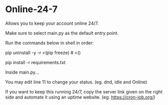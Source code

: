 # Online-24-7
Allows you to keep your account online 24/7.

Make sure to select main.py as the default entry point.

Run the commands below in shell in order:

pip uninstall -y -r <(pip freeze) # <()

pip install -r requirements.txt

Inside main.py...

You may edit line 11 to change your status. (eg. dnd, idle and Online)

If you want to keep this running 24/7, copy the server link given on the right side and automate it using an uptime website. (eg. https://cron-job.org/)
